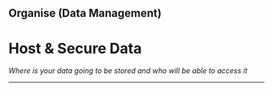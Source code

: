 ## Organise (Data Management)

# Host &amp; Secure Data 

_Where is your data going to be stored and who will be able to access it_

____



